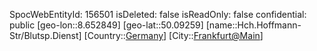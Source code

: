 ﻿---
location: [50.09259,8.652849]
type: Station
tags:
- geo/Station

---
SpocWebEntityId: 156501
isDeleted: false
isReadOnly: false
confidential: public
[geo-lon::8.652849]
[geo-lat::50.09259]
[name::Hch.Hoffmann-Str/Blutsp.Dienst]
[Country::[Germany](geo/Continent/Europe/Germany.md)]
[City::[Frankfurt@Main](geo/Continent/Europe/Germany/Hessen/Frankfurt@Main.md)]

